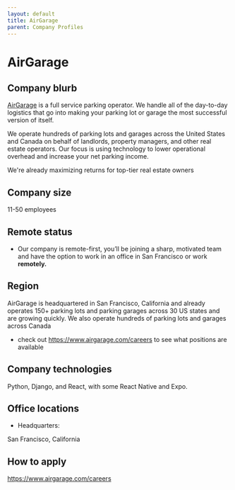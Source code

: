 ```yaml
---
layout: default
title: AirGarage
parent: Company Profiles
---
```


# AirGarage

## Company blurb
[AirGarage](https://www.airgarage.com/) is a full service parking operator. We handle all of the day-to-day logistics that go into making your parking lot or garage the most successful version of itself.

We operate hundreds of parking lots and garages across the United States and Canada on behalf of landlords, property managers, and other real estate operators. Our focus is using technology to lower operational overhead and increase your net parking income.

We're already maximizing returns for top-tier real estate owners
## Company size
11-50 employees
## Remote status
* Our company is remote-first, you’ll be joining a sharp, motivated team and have the option to work in an office in San Francisco or work **remotely.**

## Region
AirGarage is headquartered in San Francisco, California and already operates 150+ parking lots and parking garages across 30 US states and are growing quickly. We also operate hundreds of parking lots and garages across Canada
* check out https://www.airgarage.com/careers to see what positions are available

## Company technologies
Python, Django, and React, with some React Native and Expo.

## Office locations
* Headquarters:

San Francisco, California

## How to apply
https://www.airgarage.com/careers 
